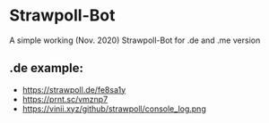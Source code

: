 # Strawpoll-Bot
A simple working (Nov. 2020) Strawpoll-Bot for .de and .me version

## .de example:
- https://strawpoll.de/fe8sa1y
- https://prnt.sc/vmznp7
- https://vinii.xyz/github/strawpoll/console_log.png
